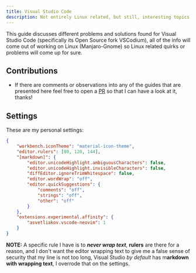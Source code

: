 ```yaml
---
title: Visual Studio Code
description: Not entirely Linux related, but still, interesting topics
---
```


This guide discusses different problems and solutions found for Visual Studio Code 
(specifically its Open Source fork VSCodium), all of the info will come out of 
working on Linux (Manjaro-Gnome) so Linux related quirks or problems will come up 
for sure.

## Contributions

- If there are comments or observations into any of the guides that are presented 
here feel free to open a [PR](https://github.com/diegowrhasta/linux-corner-docs/compare) 
so that I can have a look at it, thanks!

## Settings

These are my personal settings:

````json
{
    "workbench.iconTheme": "material-icon-theme",
    "editor.rulers": [80, 120, 144],
    "[markdown]": {
        "editor.unicodeHighlight.ambiguousCharacters": false,
        "editor.unicodeHighlight.invisibleCharacters": false,
        "diffEditor.ignoreTrimWhitespace": false,
        "editor.wordWrap": "off",
        "editor.quickSuggestions": {
            "comments": "off",
            "strings": "off",
            "other": "off"
        }
    },
    "extensions.experimental.affinity": {
        "asvetliakov.vscode-neovim": 1
    }
}
````

**NOTE:** A specific rule I have is to **_never wrap text_**, **rulers** are there for a 
reason, and I don't want the editor wrapping text to give me a false sense of 
security that my line is not too long, Visual Studio _by default_ has m**arkdown 
with wrapping text**, I overrode that on the settings.